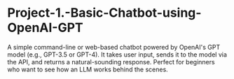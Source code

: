 # Project-1.-Basic-Chatbot-using-OpenAI-GPT
A simple command-line or web-based chatbot powered by OpenAI's GPT model (e.g., GPT-3.5 or GPT-4). It takes user input, sends it to the model via the API, and returns a natural-sounding response. Perfect for beginners who want to see how an LLM works behind the scenes.
